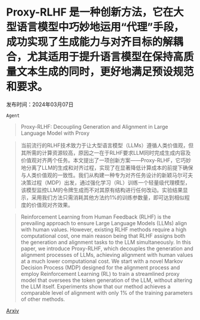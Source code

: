 # Proxy-RLHF 是一种创新方法，它在大型语言模型中巧妙地运用“代理”手段，成功实现了生成能力与对齐目标的解耦合，尤其适用于提升语言模型在保持高质量文本生成的同时，更好地满足预设规范和要求。

发布时间：2024年03月07日

`Agent`

> Proxy-RLHF: Decoupling Generation and Alignment in Large Language Model with Proxy

> 当前流行的RLHF技术致力于让大型语言模型（LLMs）遵循人类价值观，但其所需的计算资源较高，原因之一在于RLHF要求LLM同时完成生成内容及价值观对齐两个任务。本文提出了一项创新方案——Proxy-RLHF，它巧妙地分离了LLM的生成和对齐过程，实现了在显著降低计算成本的前提下确保与人类价值观的一致性。我们从构建一种专为对齐任务设计的新颖马尔可夫决策过程（MDP）出发，通过强化学习（RL）训练一个轻量级代理模型，该模型监控LLM的令牌生成而不对其原有结构进行任何改动。实验结果显示，采用我们方法只需消耗其他方法约1%的训练参数量，即可达到相似程度的价值观对齐效果。

> Reinforcement Learning from Human Feedback (RLHF) is the prevailing approach to ensure Large Language Models (LLMs) align with human values. However, existing RLHF methods require a high computational cost, one main reason being that RLHF assigns both the generation and alignment tasks to the LLM simultaneously. In this paper, we introduce Proxy-RLHF, which decouples the generation and alignment processes of LLMs, achieving alignment with human values at a much lower computational cost. We start with a novel Markov Decision Process (MDP) designed for the alignment process and employ Reinforcement Learning (RL) to train a streamlined proxy model that oversees the token generation of the LLM, without altering the LLM itself. Experiments show that our method achieves a comparable level of alignment with only 1\% of the training parameters of other methods.

[Arxiv](https://arxiv.org/abs/2403.04283)